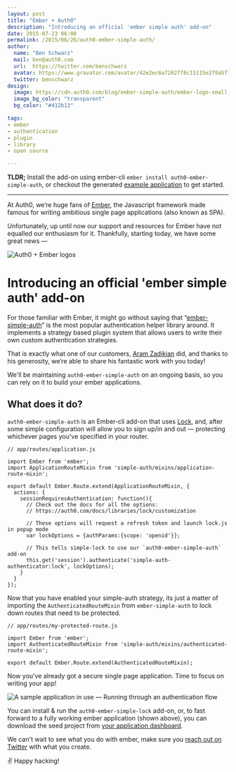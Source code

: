 ```yaml
---
layout: post
title: "Ember + Auth0"
description: "Introducing an official 'ember simple auth' add-on"
date: 2015-07-23 06:00
permalink: /2015/06/26/auth0-ember-simple-auth/
author:
  name: "Ben Schwarz"
  mail: ben@auth0.com
  url:  https://twitter.com/benschwarz
  avatar: https://www.gravatar.com/avatar/42e2ec6a72627f8c15115e279a5f7d8e.png?size=80
  twitter: benschwarz
design:
  image: https://cdn.auth0.com/blog/ember-simple-auth/ember-logo-small.png
  image_bg_color: "transparent"
  bg_color: "#412b13"

tags:
- ember
- authentication
- plugin
- library
- open source

---
```

__TLDR;__ Install the add-on using ember-cli `ember install auth0-ember-simple-auth`, or checkout the generated [example application](https://github.com/auth0/auth0-ember-simple-auth/tree/master/examples/simple) to get started.

-------

At Auth0, we’re huge fans of [Ember](http://emberjs.com), the Javascript framework made famous for writing ambitious single page applications (also known as SPA).

Unfortunately, up until now our support and resources for Ember have not equalled our enthusiasm for it. Thankfully, starting today, we have some great news —

![Auth0 + Ember logos](https://cdn.auth0.com/blog/ember-simple-auth/auth0-ember.png)

# Introducing an official 'ember simple auth' add-on

For those familiar with Ember, it might go without saying that “[ember-simple-auth](http://ember-simple-auth.com)” is the most popular authentication helper library around. It implements a strategy based plugin system that allows users to write their own custom authentication strategies.

That is exactly what one of our customers, [Aram Zadikian](https://github.com/brancusi) did, and thanks to his generosity, we’re able to share his fantastic work with you today!

We'll be maintaining `auth0-ember-simple-auth` on an ongoing basis, so you can rely on it to build your ember applications.

## What does it do?

`auth0-ember-simple-auth` is an Ember-cli add-on that uses [Lock](https://auth0.com/lock), and, after some simple configuration will allow you to sign up/in and out — protecting whichever pages you've specified in your router.

```
// app/routes/application.js

import Ember from 'ember';
import ApplicationRouteMixin from 'simple-auth/mixins/application-route-mixin';

export default Ember.Route.extend(ApplicationRouteMixin, {
  actions: {
    sessionRequiresAuthentication: function(){
      // Check out the docs for all the options:
      // https://auth0.com/docs/libraries/lock/customization

      // These options will request a refresh token and launch lock.js in popup mode
      var lockOptions = {authParams:{scope: 'openid'}};

      // This tells simple-lock to use our `auth0-ember-simple-auth` add-on
      this.get('session').authenticate('simple-auth-authenticator:lock', lockOptions);
    }
  }
});

```

Now that you have enabled your simple-auth strategy, its just a matter of importing the `AuthenticatedRouteMixin` from `ember-simple-auth` to lock down routes that need to be protected.

```
// app/routes/my-protected-route.js

import Ember from 'ember';
import AuthenticatedRouteMixin from 'simple-auth/mixins/authenticated-route-mixin';

export default Ember.Route.extend(AuthenticatedRouteMixin);
```

Now you've already got a secure single page application. Time to focus on writing your app!

![A sample application in use — Running through an authentication flow](https://cdn.auth0.com/blog/ember-simple-auth/ember-simple-auth.gif)

You can install & run the `auth0-ember-simple-lock` add-on, or, to fast forward to a fully working ember application (shown above), you can download the seed project from [your application dashboard](https://manage.auth0.com/#/applications).

We can't wait to see what you do with ember, make sure you [reach out on Twitter](https://twitter.com/auth0) with what you create.

✌️ Happy hacking!
